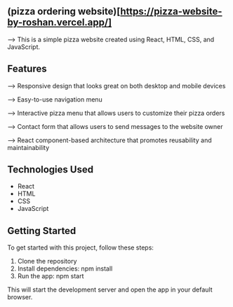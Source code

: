 ## (pizza ordering website)[https://pizza-website-by-roshan.vercel.app/]

--> This is a simple pizza website created using React, HTML, CSS, and JavaScript.

## Features

--> Responsive design that looks great on both desktop and mobile devices

--> Easy-to-use navigation menu

--> Interactive pizza menu that allows users to customize their pizza orders

--> Contact form that allows users to send messages to the website owner

--> React component-based architecture that promotes reusability and maintainability

## Technologies Used

* React
* HTML
* CSS
* JavaScript

## Getting Started

To get started with this project, follow these steps:

1. Clone the repository
2. Install dependencies: npm install
3. Run the app: npm start

This will start the development server and open the app in your default browser.
